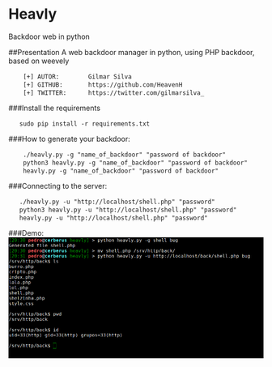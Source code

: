 # Heavly
Backdoor web in python

##Presentation
A web backdoor manager in python, using PHP backdoor, based on weevely

```
    [+] AUTOR:        Gilmar Silva
    [+] GITHUB:       https://github.com/HeavenH
    [+] TWITTER:      https://twitter.com/gilmarsilva_
```

###Install the requirements

```
   sudo pip install -r requirements.txt
```

###How to generate your backdoor:

```
    ./heavly.py -g "name_of_backdoor" "password of backdoor"
    python3 heavly.py -g "name_of_backdoor" "password of backdoor"
    heavly.py -g "name_of_backdoor" "password of backdoor"
 ```
 
###Connecting to the server:

 ```
    ./heavly.py -u "http://localhost/shell.php" "password"
    python3 heavly.py -u "http://localhost/shell.php" "password"
    heavly.py -u "http://localhost/shell.php" "password"
```
###Demo:
![demo](print.png)
